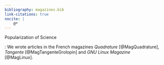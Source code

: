 ```yaml
---
bibliography: magazines.bib
link-citations: true
nocite: |
    @*
---
```

Popularization of Science

:   We wrote articles in the French magazines *Quadrature* [@MagQuadrature], *Tangente* [@MagTangenteGrolopin] and *GNU Linux Magazine* [@MagLinux].
